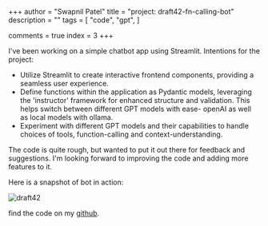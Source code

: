 +++
author = "Swapnil Patel"
title = "project: draft42-fn-calling-bot"
description = ""
tags = [
"code",
"gpt",
]

comments = true
index = 3
+++

I've been working on a simple chatbot app using Streamlit. 
Intentions for the project:
- Utilize Streamlit to create interactive frontend components, providing a seamless user experience.
- Define functions within the application as Pydantic models, leveraging the 'instructor' framework for enhanced structure and validation. This helps switch between different GPT models with ease- openAI as well as local models with ollama.
- Experiment with different GPT models and their capabilities to handle choices of tools, function-calling and context-understanding.

The code is quite rough, but wanted to put it out there for feedback and suggestions. I'm looking forward to improving the code and adding more features to it.

Here is a snapshot of bot in action:

![draft42](https://autoscaler.sh/images/draft42.png)

find the code on my [github](https://github.com/swap357/draft42).
